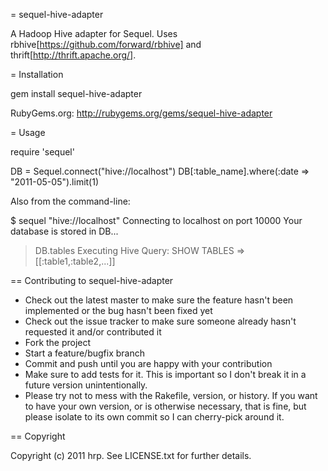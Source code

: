 = sequel-hive-adapter

A Hadoop Hive adapter for Sequel. Uses rbhive[https://github.com/forward/rbhive] and thrift[http://thrift.apache.org/].

= Installation

  gem install sequel-hive-adapter

RubyGems.org: http://rubygems.org/gems/sequel-hive-adapter
  
= Usage

  require 'sequel'

  DB = Sequel.connect("hive://localhost")
  DB[:table_name].where(:date => "2011-05-05").limit(1)

Also from the command-line:

  $ sequel "hive://localhost"
  Connecting to localhost on port 10000
  Your database is stored in DB...
  > DB.tables
  Executing Hive Query: SHOW TABLES
  => [[:table1,:table2,...]]

== Contributing to sequel-hive-adapter
 
* Check out the latest master to make sure the feature hasn't been implemented or the bug hasn't been fixed yet
* Check out the issue tracker to make sure someone already hasn't requested it and/or contributed it
* Fork the project
* Start a feature/bugfix branch
* Commit and push until you are happy with your contribution
* Make sure to add tests for it. This is important so I don't break it in a future version unintentionally.
* Please try not to mess with the Rakefile, version, or history. If you want to have your own version, or is otherwise necessary, that is fine, but please isolate to its own commit so I can cherry-pick around it.

== Copyright

Copyright (c) 2011 hrp. See LICENSE.txt for
further details.

